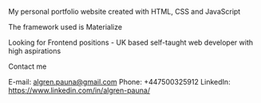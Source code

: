My personal portfolio website created with HTML, CSS and JavaScript

The framework used is Materialize

Looking for Frontend positions - UK based self-taught web developer with high aspirations

Contact me

E-mail: algren.pauna@gmail.com
Phone: +447500325912
LinkedIn: https://www.linkedin.com/in/algren-pauna/
